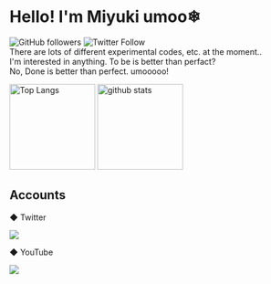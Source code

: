 <!--### Hi there 👋-->
# Hello! I'm Miyuki umoo❄


![GitHub followers](https://img.shields.io/github/followers/miyukic?style=for-the-badge)
![Twitter Follow](https://img.shields.io/twitter/follow/miyukic?style=for-the-badge) <br>
There are lots of different experimental codes, etc. at the moment..<br>
I'm interested in anything.
To be is better than perfact?<br>
No, Done is better than perfect.
umooooo!
<p align="left"> 
  <img alt="Top Langs" height="150px" src="https://github-readme-stats.vercel.app/api/top-langs/?username=miyukic&layout=compact&show_icons=true&theme=onedark" />
  <img alt="github stats" height="150px" src="https://github-readme-stats.vercel.app/api?username=miyukic&theme=onedark&show_icons=ture" />
</p>

## Accounts
<p>◆ Twitter</p>
<a href="https://twitter.com/Miyukiumoo">
  <img src="https://img.shields.io/static/v1?label=&message=twitter&color=1DA1F2&style=for-the-badge&logo=twitter&logoColor=white"></a>
<p>◆ YouTube</p>
<a href="https://www.youtube.com/channel/UCnHC4vCULFtRm3f22hEu5ag/featured">
  <img src="https://img.shields.io/badge/YouTube-%20-red.svg?&style=for-the-badge&logo=youtube&logoColor=white"></a>
  <!-- <p><img src="https://img.shields.io/badge/-Linux-6C6694.svg?logo=linux&style=flat"></p>
  <p><img src="https://img.shields.io/badge/-Windows-0078D6.svg?logo=windows&style=flat"></p> -->

<!--
**miyukic/miyukic** is a ✨ _special_ ✨ repository because its `README.md` (this file) appears on your GitHub profile.

Here are some ideas to get you started:

- 🔭 I’m currently working on ...
- 🌱 I’m currently learning ...
- 👯 I’m looking to collaborate on ...
- 🤔 I’m looking for help with ...
- 💬 Ask me about ...
- 📫 How to reach me: ...
- 😄 Pronouns: ...
- ⚡ Fun fact: ...
-->
